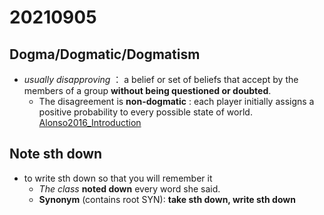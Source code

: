 # 20210905


## Dogma/Dogmatic/Dogmatism 
- *usually disapproving* ： a belief or set of beliefs that accept by the members of a group **without being questioned or doubted**.
  - The disagreement is **non-dogmatic** : each player initially assigns a positive probability to every possible state of world.  [Alonso2016_Introduction](D:/Michael/desktop/Notes/Information_design/reference/alonso2016a.pdf)
  
## Note sth down
- to write sth down so that you will remember it
  - *The class* **noted down** every word she said.
  - **Synonym** (contains root SYN): **take sth down, write sth down**
